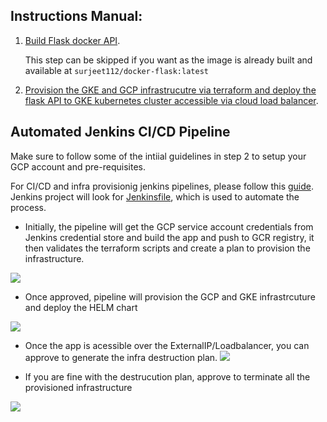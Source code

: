 ## Instructions Manual:

1. [Build Flask docker API](docker_flask/readme.md).

   This step can be skipped if you want as the image is already built and available at `surjeet112/docker-flask:latest`
       
2. [Provision the GKE and GCP infrastrucutre via terraform and deploy the flask API to GKE kubernetes cluster accessible via cloud load balancer](terraform_landscape/readme.md).

## Automated Jenkins CI/CD Pipeline

Make sure to follow some of the intiial guidelines in step 2 to setup your GCP account and pre-requisites.

 For CI/CD and infra provisionig jenkins pipelines, please follow this [guide](jenkins/readme.md).
 Jenkins project will look for [Jenkinsfile](Jenkinsfile), which is used to automate the process.

- Initially, the pipeline will get the GCP service account credentials from Jenkins credential store and build the app and push to GCR registry, it then validates the terraform scripts and create a plan to provision the infrastructure.

![](https://github.com/singhsurjeet/terraform-gke-flask/blob/develop/images/Picture3.png)

- Once approved, pipeline will provision the GCP and GKE infrastrcuture and deploy the HELM chart

![](https://github.com/singhsurjeet/terraform-gke-flask/blob/develop/images/Picture4.png)

- Once the app is acessible over the ExternalIP/Loadbalancer, you can approve to generate the infra destruction plan.
![](https://github.com/singhsurjeet/terraform-gke-flask/blob/develop/images/Picture5.png)

- If you are fine with the destrucution plan, approve to terminate all the provisioned infrastructure
 
 ![](https://github.com/singhsurjeet/terraform-gke-flask/blob/develop/images/Picture6.png)
 
